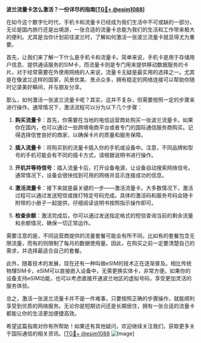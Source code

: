 **波兰流量卡怎么激活？一份详尽的指南[[TG💪+ @esim1088](https://t.me/s/esim1088)]**

在如今这个数字化时代，手机卡和流量卡已经成为我们生活中不可或缺的一部分。无论是国内旅行还是出境游，一张合适的流量卡总能为我们的生活和工作带来极大的便利。尤其是当你计划前往波兰时，了解如何激活一张波兰流量卡就显得尤为重要。

首先，让我们来了解一下什么是手机卡和流量卡。简单来说，手机卡是用于存储用户信息、提供通话服务的SIM卡，而流量卡则是专门用来提供移动数据服务的卡片。对于经常需要在外使用网络的人来说，流量卡无疑是最实用的选择之一。尤其是在像波兰这样的国家，风景优美、景点众多，拥有稳定的网络连接可以帮助你随时记录美好瞬间，并与朋友分享。

那么，如何激活一张波兰流量卡呢？其实，这并不复杂，但需要按照一定的步骤来进行操作。通常情况下，激活流程可以分为以下几个步骤：

1. **购买流量卡**：首先，你需要在当地的电信运营商处购买一张波兰流量卡。如果你在国内，也可以通过一些跨境电商平台或者专门的国际通信服务商购买。记得选择信誉良好的商家，以确保卡片的质量和服务保障。

2. **插入流量卡**：将购买到的流量卡插入你的手机或设备中。注意，不同品牌和型号的手机可能会有不同的插卡方式，请根据说明书进行操作。

3. **开机并等待信号**：插入流量卡后，打开设备电源，让设备自动搜索网络信号。通常情况下，设备会很快找到可用的网络并显示连接成功的信息。

4. **激活流量卡**：接下来就是最关键的一步——激活流量卡。大多数情况下，激活过程可以通过发送短信或拨打特定号码完成。具体的激活码和服务号码会随卡附带的小册子一起提供，仔细阅读说明书按照指示操作即可。

5. **检查余额**：激活完成后，你可以通过发送指定格式的短信查询当前的剩余流量和余额情况，确保一切正常运作。

需要注意的是，不同运营商提供的流量套餐可能会有所不同，比如有的套餐包含无限流量，而有的则限制了每月的数据使用量。因此，在购买之前一定要清楚自己的需求，并选择最适合自己的套餐。

此外，随着技术的发展，现在还有一种叫做eSIM的技术正在逐渐普及。相比传统物理SIM卡，eSIM可以直接嵌入设备中，无需更换实体卡，非常方便。如果你的设备支持eSIM功能，也可以考虑直接开通波兰地区的虚拟号码，享受更加灵活的服务体验。

总之，激活一张波兰流量卡并不是一件难事，只要按照正确的步骤操作，就能顺利享受到优质的网络服务。无论你是短期访问还是长期居住，拥有一张合适的流量卡都能让你的生活更加便捷高效。

希望这篇指南对你有所帮助！如果还有其他疑问，欢迎继续关注我们，获取更多关于国际通信的相关资讯。[[TG💪+ @esim1088](https://t.me/s/esim1088) ![Image](https://i.postimg.cc/4NQfJmqS/Snipaste-2025-05-13-00-14-12.png)]